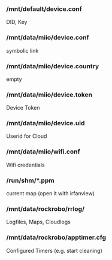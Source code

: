 ### /mnt/default/device.conf
DID, Key

### /mnt/data/miio/device.conf
symbolic link

### /mnt/data/miio/device.country
empty

### /mnt/data/miio/device.token
Device Token 

### /mnt/data/miio/device.uid
Userid for Cloud

### /mnt/data/miio/wifi.conf
Wifi credentials

### /run/shm/*.ppm
current map (open it with irfanview)

### /mnt/data/rockrobo/rrlog/
Logfiles, Maps, Cloudlogs


### /mnt/data/rockrobo/apptimer.cfg
Configured Timers (e.g. start cleaning)
